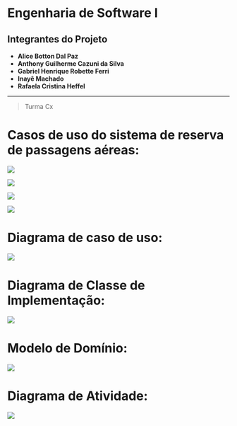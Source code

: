 # Engenharia de Software I

## Integrantes do Projeto

- **Alice Botton Dal Paz**
- **Anthony Guilherme Cazuni da Silva**
- **Gabriel Henrique Robette Ferri**
- **Inayê Machado**
- **Rafaela Cristina Heffel**

---

> Turma Cx

# Casos de uso do sistema de reserva de passagens aéreas:

![](https://imgur.com/U5kR6mL.png)

![](https://imgur.com/UrDKoY2.png)

![](https://imgur.com/IXqcGS9.png)

![](https://imgur.com/9S4rFAZ.png)

# Diagrama de caso de uso:
![](https://imgur.com/E6wZ4Ay.png)

# Diagrama de Classe de Implementação:
![](https://imgur.com/WGTYlzj.png)

# Modelo de Domínio:
![](https://imgur.com/1ZHbriL.png)

# Diagrama de Atividade:
![](https://imgur.com/m2fsCoM.png)
